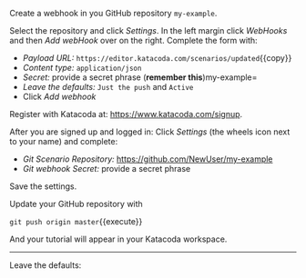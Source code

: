Create a webhook in you GitHub repository `my-example`.

Select the repository and click _Settings_. In the left margin click _WebHooks_ and then _Add webHook_ over on the right. Complete the form with:

* _Payload URL:_ `https://editor.katacoda.com/scenarios/updated`{{copy}}
* _Content type:_ `application/json`
* _Secret:_ provide a secret phrase (**remember this**)my-example=
* _Leave the defaults:_ `Just the push` and `Active`
* Click _Add webhook_

Register with Katacoda at: <https://www.katacoda.com/signup>.

After you are signed up and logged in: Click _Settings_ (the wheels icon next to your name) and complete:

* _Git Scenario Repository:_ <https://github.com/NewUser/my-example>
* _Git webhook Secret:_ provide a secret phrase

Save the settings.

Update your GitHub repository with

`git push origin master`{{execute}}

And your tutorial will appear in your Katacoda workspace.

----

Leave the defaults:

